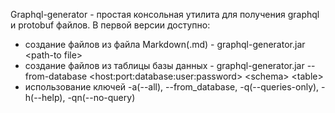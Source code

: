 Graphql-generator - простая консольная утилита для получения graphql и protobuf файлов. 
В первой версии доступно:
- создание файлов из файла Markdown(.md) - graphql-generator.jar \<path-to file\>
- создание файлов из таблицы базы данных - graphql-generator.jar --from-database \<host:port:database:user:password\> \<schema\> \<table\>
- использование ключей -a(--all), --from_database, -q(--queries-only), -h(--help), -qn(--no-query)